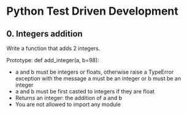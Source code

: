 # Python Test Driven Development

## 0. Integers addition

Write a function that adds 2 integers.

Prototype: def add_integer(a, b=98):

- a and b must be integers or floats, otherwise raise a TypeError exception with the message a must be an integer or b must be an integer
- a and b must be first casted to integers if they are float
- Returns an integer: the addition of a and b
- You are not allowed to import any module
